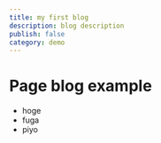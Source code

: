 ```yaml
---
title: my first blog
description: blog description
publish: false
category: demo
---
```


# Page blog example
- hoge
- fuga
- piyo

